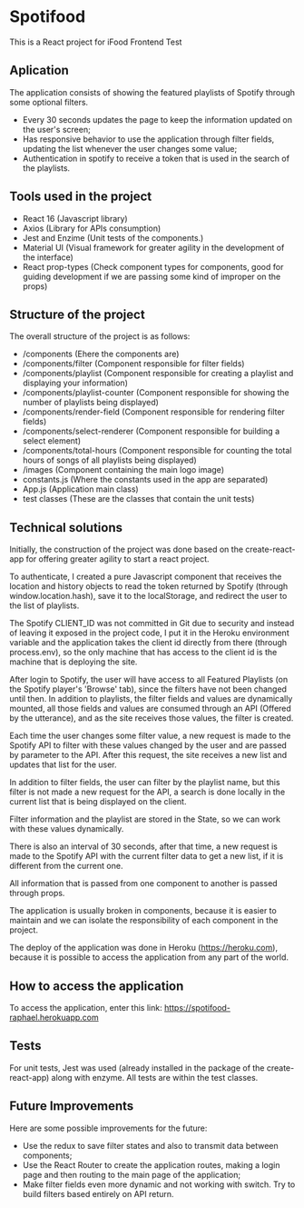 # Spotifood
This is a React project for iFood Frontend Test

## Aplication
The application consists of showing the featured playlists of Spotify through some optional filters.

* Every 30 seconds updates the page to keep the information updated on the user's screen;
* Has responsive behavior to use the application through filter fields, updating the list whenever the user changes some value;
* Authentication in spotify to receive a token that is used in the search of the playlists.

## Tools used in the project

* React 16 (Javascript library)
* Axios (Library for APIs consumption)
* Jest and Enzime (Unit tests of the components.)
* Material UI (Visual framework for greater agility in the development of the interface)
* React prop-types (Check component types for components, good for guiding development if we are passing some kind of improper on the props)

## Structure of the project

The overall structure of the project is as follows:

* /components (Ehere the components are)
* /components/filter (Component responsible for filter fields)
* /components/playlist (Component responsible for creating a playlist and displaying your information)
* /components/playlist-counter (Component responsible for showing the number of playlists being displayed)
* /components/render-field (Component responsible for rendering filter fields)
* /components/select-renderer (Component responsible for building a select element)
* /components/total-hours (Component responsible for counting the total hours of songs of all playlists being displayed)
* /images (Component containing the main logo image)
* constants.js (Where the constants used in the app are separated)
* App.js (Application main class)
* test classes (These are the classes that contain the unit tests)

## Technical solutions

Initially, the construction of the project was done based on the create-react-app for offering greater agility to start a react project.

To authenticate, I created a pure Javascript component that receives the location and history objects to read the token returned by Spotify (through window.location.hash), save it to the localStorage, and redirect the user to the list of playlists.

The Spotify CLIENT_ID was not committed in Git due to security and instead of leaving it exposed in the project code, I put it in the Heroku environment variable and the application takes the client id directly from there (through process.env), so the only machine that has access to the client id is the machine that is deploying the site.

After login to Spotify, the user will have access to all Featured Playlists (on the Spotify player's 'Browse' tab), since the filters have not been changed until then.
In addition to playlists, the filter fields and values ​​are dynamically mounted, all those fields and values ​​are consumed through an API (Offered by the utterance), and as the site receives those values, the filter is created.

Each time the user changes some filter value, a new request is made to the Spotify API to filter with these values ​​changed by the user and are passed by parameter to the API. After this request, the site receives a new list and updates that list for the user.

In addition to filter fields, the user can filter by the playlist name, but this filter is not made a new request for the API, a search is done locally in the current list that is being displayed on the client.

Filter information and the playlist are stored in the State, so we can work with these values ​​dynamically.

There is also an interval of 30 seconds, after that time, a new request is made to the Spotify API with the current filter data to get a new list, if it is different from the current one.

All information that is passed from one component to another is passed through props.

The application is usually broken in components, because it is easier to maintain and we can isolate the responsibility of each component in the project.

The deploy of the application was done in Heroku (https://heroku.com), because it is possible to access the application from any part of the world.

## How to access the application

To access the application, enter this link: https://spotifood-raphael.herokuapp.com

## Tests

For unit tests, Jest was used (already installed in the package of the create-react-app) along with enzyme.
All tests are within the test classes.

## Future Improvements

Here are some possible improvements for the future:

* Use the redux to save filter states and also to transmit data between components;
* Use the React Router to create the application routes, making a login page and then routing to the main page of the application;
* Make filter fields even more dynamic and not working with switch. Try to build filters based entirely on API return.

